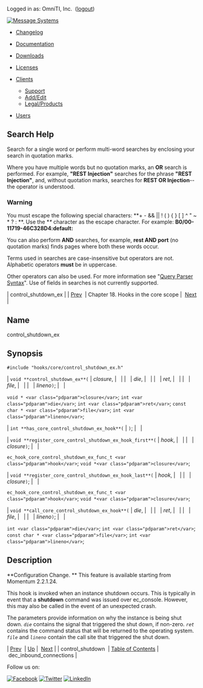 Logged in as: OmniTI, Inc.  ([logout](https://support.messagesystems.com/logout.php))

[![Message Systems](https://support.messagesystems.com/images/ms-white205.png)](https://support.messagesystems.com/start.php) 

*   [Changelog](https://support.messagesystems.com/start.php?show=changelog)
*   [Documentation](https://support.messagesystems.com/docs/)
*   [Downloads](https://support.messagesystems.com/start.php)

*   [Licenses](https://support.messagesystems.com/license_summary.php)
*   <a href="">Clients</a>
    *   [Support](https://support.messagesystems.com/cs.php)
    *   [Add/Edit](https://support.messagesystems.com/edit_client.php)
    *   [Legal/Products](https://support.messagesystems.com/edit_products.php)
*   [Users](https://support.messagesystems.com/edit_customer.php)

## Search Help

Search for a single word or perform multi-word searches by enclosing your search in quotation marks.

Where you have multiple words but no quotation marks, an **OR** search is performed. For example, **"REST Injection"** searches for the phrase **"REST Injection"**, and, without quotation marks, searches for **REST OR Injection**--the operator is understood.

### Warning

You must escape the following special characters: **+ - && || ! ( ) { } [ ] ^ " ~ * ? : \**. Use the **\** character as the escape character. For example: **B0/00-11719-46C328D4\:default\:**

You can also perform **AND** searches, for example, **rest AND port** (no quotation marks) finds pages where both these words occur.

Terms used in searches are case-insensitive but operators are not. Alphabetic operators **must** be in uppercase.

Other operators can also be used. For more information see "[Query Parser Syntax](https://lucene.apache.org/core/old_versioned_docs/versions/3_0_0/queryparsersyntax.html)". Use of fields in searches is not currently supported.

| control_shutdown_ex |
| [Prev](extending.hooks.core.control_shutdown.php)  | Chapter 18. Hooks in the core scope |  [Next](extending.hooks.core.dec_inbound_connections.php) |

<a name="extending.hooks.core.control_shutdown_ex"></a>
## Name

control_shutdown_ex

## Synopsis

`#include "hooks/core/control_shutdown_ex.h"`

| `void **control_shutdown_ex**(` | <var class="pdparam">closure</var>, |   |
|   | <var class="pdparam">die</var>, |   |
|   | <var class="pdparam">ret</var>, |   |
|   | <var class="pdparam">file</var>, |   |
|   | <var class="pdparam">lineno</var>`)`; |   |

`void * <var class="pdparam">closure</var>`;
`int <var class="pdparam">die</var>`;
`int <var class="pdparam">ret</var>`;
`const char * <var class="pdparam">file</var>`;
`int <var class="pdparam">lineno</var>`;

| `int **has_core_control_shutdown_ex_hook**(` | `)`; |   |

| `void **register_core_control_shutdown_ex_hook_first**(` | <var class="pdparam">hook</var>, |   |
|   | <var class="pdparam">closure</var>`)`; |   |

`ec_hook_core_control_shutdown_ex_func_t <var class="pdparam">hook</var>`;
`void *<var class="pdparam">closure</var>`;

| `void **register_core_control_shutdown_ex_hook_last**(` | <var class="pdparam">hook</var>, |   |
|   | <var class="pdparam">closure</var>`)`; |   |

`ec_hook_core_control_shutdown_ex_func_t <var class="pdparam">hook</var>`;
`void *<var class="pdparam">closure</var>`;

| `void **call_core_control_shutdown_ex_hook**(` | <var class="pdparam">die</var>, |   |
|   | <var class="pdparam">ret</var>, |   |
|   | <var class="pdparam">file</var>, |   |
|   | <var class="pdparam">lineno</var>`)`; |   |

`int <var class="pdparam">die</var>`;
`int <var class="pdparam">ret</var>`;
`const char * <var class="pdparam">file</var>`;
`int <var class="pdparam">lineno</var>`;<a name="idp20933408"></a>
## Description

**Configuration Change. ** This feature is available starting from Momentum 2.2.1.24.

This hook is invoked when an instance shutdown occurs. This is typically in event that a **shutdown** command was issued over ec_console. However, this may also be called in the event of an unexpected crash.

The parameters provide information on why the instance is being shut down. *`die`* contains the signal that triggered the shut down, if non-zero. *`ret`* contains the command status that will be returned to the operating system. *`file`* and *`lineno`* contain the call site that triggered the shut down.

| [Prev](extending.hooks.core.control_shutdown.php)  | [Up](extending.hooks.core.php) |  [Next](extending.hooks.core.dec_inbound_connections.php) |
| control_shutdown  | [Table of Contents](index.php) |  dec_inbound_connections |

Follow us on:

[![Facebook](https://support.messagesystems.com/images/icon-facebook.png)](http://www.facebook.com/messagesystems) [![Twitter](https://support.messagesystems.com/images/icon-twitter.png)](http://twitter.com/#!/MessageSystems) [![LinkedIn](https://support.messagesystems.com/images/icon-linkedin.png)](http://www.linkedin.com/company/message-systems)